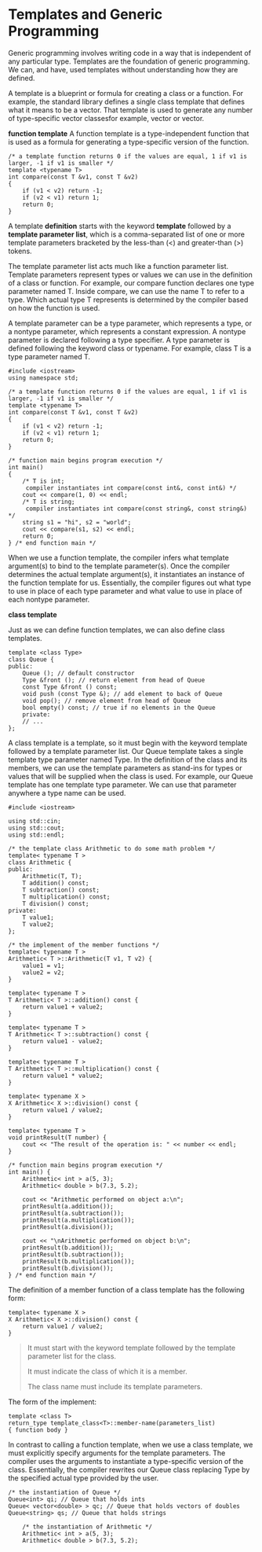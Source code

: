 # Templates and Generic Programming #

Generic programming involves writing code in a way that is independent of any particular type. Templates are the foundation of generic programming. We can, and have, used templates without understanding how they are defined.

A template is a blueprint or formula for creating a class or a function. For example, the standard library defines a single class template that defines what it means to be a vector. That template is used to generate any number of type-specific vector classesfor example, vector<int> or vector<string>.

**function template**
A function template is a type-independent function that is used as a formula for generating a type-specific version of the function.

    /* a template function returns 0 if the values are equal, 1 if v1 is larger, -1 if v1 is smaller */
    template <typename T>
    int compare(const T &v1, const T &v2)
    {
    	if (v1 < v2) return -1;
    	if (v2 < v1) return 1;
    	return 0;
    }

A template **definition** starts with the keyword **template** followed by a **template parameter list**, which is a comma-separated list of one or more template parameters bracketed by the less-than (<) and greater-than (>) tokens.

The template parameter list acts much like a function parameter list. Template parameters represent types or values we can use in the definition of a class or function. For example, our compare function declares one type parameter named T. Inside compare, we can use the name T to refer to a type. Which actual type T represents is determined by the compiler based on how the function is used.

A template parameter can be a type parameter, which represents a type, or a nontype parameter, which represents a constant expression. A nontype parameter is declared following a type specifier. A type parameter is defined following the keyword class or typename. For example, class T is a type parameter named T.

    #include <iostream>
    using namespace std;
    
    /* a template function returns 0 if the values are equal, 1 if v1 is larger, -1 if v1 is smaller */
    template <typename T>
    int compare(const T &v1, const T &v2)
    {
    	if (v1 < v2) return -1;
    	if (v2 < v1) return 1;
    	return 0;
    }
    
    /* function main begins program execution */
    int main()
    {
    	/* T is int;
    	 compiler instantiates int compare(const int&, const int&) */
    	cout << compare(1, 0) << endl;
    	/* T is string;
    	 compiler instantiates int compare(const string&, const string&) */
    	string s1 = "hi", s2 = "world";
    	cout << compare(s1, s2) << endl;
    	return 0;
    } /* end function main */

When we use a function template, the compiler infers what template argument(s) to bind to the template parameter(s). Once the compiler determines the actual template argument(s), it instantiates an instance of the function template for us. Essentially, the compiler figures out what type to use in place of each type parameter and what value to use in place of each nontype parameter.

**class template**

Just as we can define function templates, we can also define class templates.

    template <class Type>
    class Queue {
    public:
    	Queue (); // default constructor
    	Type &front (); // return element from head of Queue
    	const Type &front () const;
    	void push (const Type &); // add element to back of Queue
    	void pop(); // remove element from head of Queue
    	bool empty() const; // true if no elements in the Queue
    	private:
    	// ...
    };

A class template is a template, so it must begin with the keyword template followed by a template parameter list. Our Queue template takes a single template type parameter named Type. In the definition of the class and its members, we can use the template parameters as stand-ins for types or values that will be supplied when the class is used. For example, our Queue template has one template type parameter. We can use that parameter anywhere a type name can be used.

    #include <iostream>
    
    using std::cin;
    using std::cout;
    using std::endl;
    
    /* the template class Arithmetic to do some math problem */
    template< typename T >
    class Arithmetic {
    public:
    	Arithmetic(T, T);
    	T addition() const;
    	T subtraction() const;
    	T multiplication() const;
    	T division() const;
    private:
    	T value1;
    	T value2;
    };
    
    /* the implement of the member functions */
    template< typename T >
    Arithmetic< T >::Arithmetic(T v1, T v2) {
    	value1 = v1;
    	value2 = v2;
    }
    
    template< typename T >
    T Arithmetic< T >::addition() const {
    	return value1 + value2;
    }
    
    template< typename T >
    T Arithmetic< T >::subtraction() const {
    	return value1 - value2;
    }
    
    template< typename T >
    T Arithmetic< T >::multiplication() const {
    	return value1 * value2;
    }
    
    template< typename X >
    X Arithmetic< X >::division() const {
    	return value1 / value2;
    }
    
    template< typename T >
    void printResult(T number) {
    	cout << "The result of the operation is: " << number << endl;
    }
    
    /* function main begins program execution */
    int main() {
    	Arithmetic< int > a(5, 3);
    	Arithmetic< double > b(7.3, 5.2);
    
    	cout << "Arithmetic performed on object a:\n";
    	printResult(a.addition());
    	printResult(a.subtraction());
    	printResult(a.multiplication());
    	printResult(a.division());
    
    	cout << "\nArithmetic performed on object b:\n";
    	printResult(b.addition());
    	printResult(b.subtraction());
    	printResult(b.multiplication());
    	printResult(b.division());
    } /* end function main */

The definition of a member function of a class template has the following form:

    template< typename X >
    X Arithmetic< X >::division() const {
    	return value1 / value2;
    }

> It must start with the keyword template followed by the template parameter list for
> the class.
> 
> It must indicate the class of which it is a member.
> 
> The class name must include its template parameters.

The form of the implement:

    template <class T> 
    return_type template_class<T>::member-name(parameters_list)
    { function body }

In contrast to calling a function template, when we use a class template, we must explicitly specify arguments for the template parameters. The compiler uses the arguments to instantiate a type-specific version of the class. Essentially, the compiler rewrites our Queue class replacing Type by the specified actual type provided by the user.

    /* the instantiation of Queue */
    Queue<int> qi; // Queue that holds ints
    Queue< vector<double> > qc; // Queue that holds vectors of doubles
    Queue<string> qs; // Queue that holds strings

    	/* the instantiation of Arithmetic */
    	Arithmetic< int > a(5, 3);
    	Arithmetic< double > b(7.3, 5.2);

